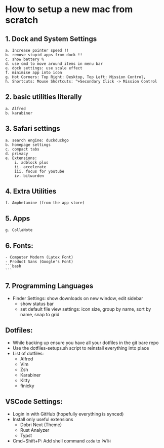 # How to setup a new mac from scratch

## 1. Dock and System Settings
	a. Increase pointer speed !!
	b. remove stupid apps from dock !!
	c. show battery %
	d. use cmd to move around items in menu bar
	e. dock settings: use scale effect
	f. minimise app into icon
	g. Hot Corners: Top Right: Desktop, Top Left: Mission Control, 
	h. Shortcuts: Mouse Shortcuts: ^+Secondary Click -> Mission Control

## 2. basic utilities literally
	a. Alfred
	b. karabiner

## 3. Safari settings
	a. search engine: duckduckgo
	b. homepage settings
	c. compact tabs
	d. privacy
	e. Extensions:
		i. adblock plus
		ii. accelerate
		iii. focus for youtube
		iv. bitwarden

## 4. Extra Utilities
	f. Amphetamine (from the app store)

## 5. Apps
	g. CollaNote

## 6. Fonts:
	- Computer Modern (Latex Font)
	- Product Sans (Google's Font)
	```bash
	```	
## 7. Programming Languages


- Finder Settings: show downloads on new window, edit sidebar
	- show status bar
	- set default file view settings: icon size, group by name, sort by name, snap to grid

## Dotfiles:
- While backing up ensure you have all your dotfiles in the git bare repo
- Use the dotfiles-setups.sh script to reinstall everything into place
- List of dotfiles:
    - Alfred
    - Vim
    - Zsh
    - Karabiner
    - Kitty
    - finicky


## VSCode Settings:
- Login in with GitHub (hopefully everything is synced)
- Install only useful extensions
    + Dobri Next (Theme)
    + Rust Analyzer
    + Typst
- Cmd+Shift+P: Add shell command `code` to `PATH`


